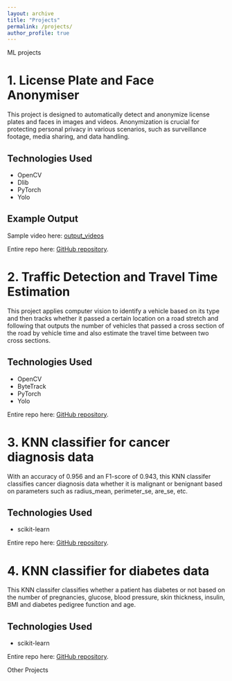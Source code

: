 ```yaml
---
layout: archive
title: "Projects"
permalink: /projects/
author_profile: true
---
```

ML projects

# 1. License Plate and Face Anonymiser 

This project is designed to automatically detect and anonymize license plates and faces in images and videos. Anonymization is crucial for protecting personal privacy in various scenarios, such as surveillance footage, media sharing, and data handling.

## Technologies Used

- OpenCV
- Dlib
- PyTorch
- Yolo

## Example Output

Sample video here: [output_videos](https://github.com/rampallishyam/License-plate-and-face-anonymiser/tree/main/output_videos)

Entire repo here: [GitHub repository](https://github.com/rampallishyam/License-plate-and-face-anonymiser).

# 2. Traffic Detection and Travel Time Estimation 

This project applies computer vision to identify a vehicle based on its type and then tracks whether it passed a certain location on a road stretch and following that outputs the number of vehicles that passed a cross section of the road by vehicle time and also estimate the travel time between two cross sections.

## Technologies Used

- OpenCV
- ByteTrack
- PyTorch
- Yolo

Entire repo here: [GitHub repository](https://github.com/rampallishyam/License-plate-and-face-anonymiser).


# 3. KNN classifier for cancer diagnosis data 

With an accuracy of 0.956 and an F1-score of 0.943, this KNN classifer classifies cancer diagnosis data whether it is malignant or benignant based on parameters such as radius_mean, perimeter_se, are_se, etc. 

## Technologies Used

- scikit-learn

Entire repo here: [GitHub repository](https://github.com/rampallishyam/KNN-on-cancer-diagnosis-data/tree/main).

# 4. KNN classifier for diabetes data 

 This KNN classifer classifies whether a patient has diabetes or not based on the number of pregnancies, glucose, blood pressure, skin thickness, insulin, BMI and diabetes pedigree function and age. 

## Technologies Used

- scikit-learn

Entire repo here: [GitHub repository](https://github.com/rampallishyam/KNearestNeighbour-Classification-on-diabetes-data).



Other Projects

